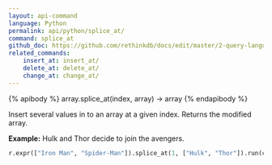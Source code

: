 ```yaml
---
layout: api-command 
language: Python
permalink: api/python/splice_at/
command: splice_at 
github_doc: https://github.com/rethinkdb/docs/edit/master/2-query-language/api/python/document-manipulation/splice_at.md
related_commands:
    insert_at: insert_at/
    delete_at: delete_at/
    change_at: change_at/
---
```


{% apibody %}
array.splice_at(index, array) &rarr; array
{% endapibody %}

Insert several values in to an array at a given index. Returns the modified array.

__Example:__ Hulk and Thor decide to join the avengers.

```py
r.expr(["Iron Man", "Spider-Man"]).splice_at(1, ["Hulk", "Thor"]).run(conn)
```
